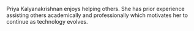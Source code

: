 Priya Kalyanakrishnan enjoys helping others. She has prior experience assisting others academically and professionally which motivates her to continue as technology evolves.
